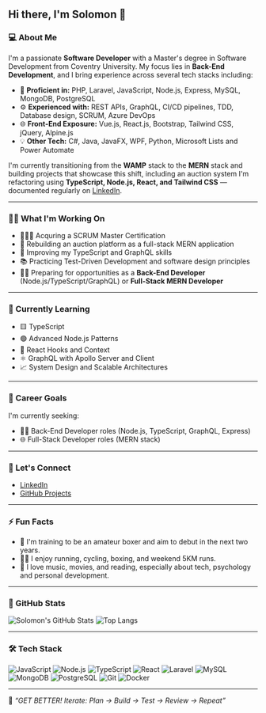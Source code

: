 ## Hi there, I'm Solomon 👋

### 💻 About Me
I'm a passionate **Software Developer** with a Master's degree in Software Development from Coventry University. My focus lies in **Back-End Development**, and I bring experience across several tech stacks including:

- 🔧 **Proficient in:** PHP, Laravel, JavaScript, Node.js, Express, MySQL, MongoDB, PostgreSQL
- ⚙️ **Experienced with:** REST APIs, GraphQL, CI/CD pipelines, TDD, Database design, SCRUM, Azure DevOps
- 🌐 **Front-End Exposure:** Vue.js, React.js, Bootstrap, Tailwind CSS, jQuery, Alpine.js
- 💡 **Other Tech:** C#, Java, JavaFX, WPF, Python, Microsoft Lists and Power Automate

I'm currently transitioning from the **WAMP** stack to the **MERN** stack and building projects that showcase this shift, including an auction system I'm refactoring using **TypeScript, Node.js, React, and Tailwind CSS** — documented regularly on [LinkedIn](https://www.linkedin.com/in/solomon-fidelis-7a80b9132/).

---

### 👨‍💻 What I'm Working On
- 🧑🏽‍💻 Acquring a SCRUM Master Certification
- 🚀 Rebuilding an auction platform as a full-stack MERN application
- 🔧 Improving my TypeScript and GraphQL skills
- 📚 Practicing Test-Driven Development and software design principles
- 🧑‍💻 Preparing for opportunities as a **Back-End Developer** (Node.js/TypeScript/GraphQL) or **Full-Stack MERN Developer**

---

### 🧠 Currently Learning
- 🟨 TypeScript
- 🟢 Advanced Node.js Patterns
- 🌿 React Hooks and Context
- ⚛️ GraphQL with Apollo Server and Client
- 📈 System Design and Scalable Architectures

---

### 🎯 Career Goals
I'm currently seeking:
- 🧑‍💻 Back-End Developer roles (Node.js, TypeScript, GraphQL, Express)
- 🌐 Full-Stack Developer roles (MERN stack)

---

### 🔗 Let's Connect
- [LinkedIn](https://www.linkedin.com/in/solomon-fidelis-7a80b9132/)
- [GitHub Projects](https://github.com/solzycoded?tab=projects)

---

### ⚡ Fun Facts
- 🥊 I'm training to be an amateur boxer and aim to debut in the next two years.
- 🏃‍♂️ I enjoy running, cycling, boxing, and weekend 5KM runs.
- 🎵 I love music, movies, and reading, especially about tech, psychology and personal development.

---

### 📌 GitHub Stats

![Solomon's GitHub Stats](https://github-readme-stats.vercel.app/api?username=solzycoded&show_icons=true&theme=tokyonight)
![Top Langs](https://github-readme-stats.vercel.app/api/top-langs/?username=solzycoded&layout=compact&theme=tokyonight)

---

### 🛠 Tech Stack

![JavaScript](https://img.shields.io/badge/-JavaScript-F7DF1E?style=flat-square&logo=javascript&logoColor=black)
![Node.js](https://img.shields.io/badge/-Node.js-339933?style=flat-square&logo=node.js&logoColor=white)
![TypeScript](https://img.shields.io/badge/-TypeScript-007ACC?style=flat-square&logo=typescript&logoColor=white)
![React](https://img.shields.io/badge/-React-20232A?style=flat-square&logo=react&logoColor=61DAFB)
![Laravel](https://img.shields.io/badge/-Laravel-F05340?style=flat-square&logo=laravel&logoColor=white)
![MySQL](https://img.shields.io/badge/-MySQL-4479A1?style=flat-square&logo=mysql&logoColor=white)
![MongoDB](https://img.shields.io/badge/-MongoDB-47A248?style=flat-square&logo=mongodb&logoColor=white)
![PostgreSQL](https://img.shields.io/badge/-PostgreSQL-336791?style=flat-square&logo=postgresql&logoColor=white)
![Git](https://img.shields.io/badge/-Git-F05032?style=flat-square&logo=git&logoColor=white)
![Docker](https://img.shields.io/badge/-Docker-2496ED?style=flat-square&logo=docker&logoColor=white)

---

🧠 *“GET BETTER! Iterate: Plan -> Build -> Test -> Review -> Repeat”*
